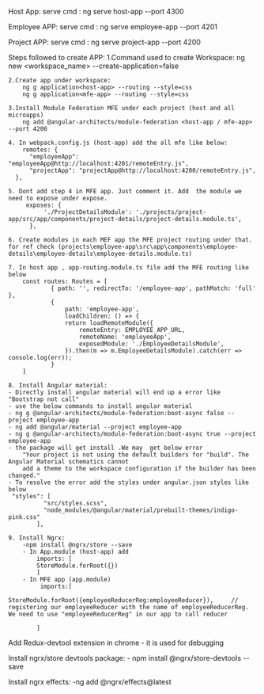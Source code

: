 Host App:
    serve cmd : ng serve host-app --port 4300


Employee APP:
   serve cmd : ng serve employee-app --port 4201 


Project APP:
    serve cmd : ng serve project-app --port 4200 


Steps followed to create APP:
    1.Command used to create Workspace:
        ng new <workspace_name> --create-application=false 

    2.Create app under workspace:
        ng g application<host-app> --routing --style=css
        ng g application<mfe-app> --routing --style=css

    3.Install Module Federation MFE under each project (host and all microapps)
        ng add @angular-architects/module-federation <host-app / mfe-app> --port 4200

    4. In webpack.config.js (host-app) add the all mfe like below:
        remotes: {
          "employeeApp": "employeeApp@http://localhost:4201/remoteEntry.js",
          "projectApp": "projectApp@http://localhost:4200/remoteEntry.js",
      },

    5. Dont add step 4 in MFE app. Just comment it. Add  the module we need to expose under expose. 
         exposes: {
              './ProjectDetailsModule': './projects/project-app/src/app/components/project-details/project-details.module.ts',
          },

    6. Create modules in each MEF app the MFE project routing under that. for ref check (projects\employee-app\src\app\components\employee-details\employee-details\employee-details.module.ts)

    7. In host app , app-routing.module.ts file add the MFE routing like below
        const routes: Routes = [
                { path: '', redirectTo: '/employee-app', pathMatch: 'full' },
                {
                    path: 'employee-app',
                    loadChildren: () => {
                    return loadRemoteModule({
                        remoteEntry: EMPLOYEE_APP_URL,
                        remoteName: 'employeeApp',
                        exposedModule: './EmployeeDetailsModule',
                    }).then(m => m.EmployeeDetailsModule).catch(err => console.log(err));
                }
        ]

    8. Install Angular material:  
    - Directly install angular material will end up a error like "Bootstrap not call"
    - use the below commands to install angular material
    - ng g @angular-architects/module-federation:boot-async false --project employee-app
    - ng add @angular/material --project employee-app
    - ng g @angular-architects/module-federation:boot-async true --project employee-app
    - the package will get install .We may  get below error
        "Your project is not using the default builders for "build". The Angular Material schematics cannot 
        add a theme to the workspace configuration if the builder has been changed."
    - To resolve the error add the styles under angular.json styles like below 
     "styles": [
              "src/styles.scss",
              "node_modules/@angular/material/prebuilt-themes/indigo-pink.css"
            ],

    9. Install Ngrx:
        -npm install @ngrx/store --save
        - In App.module (host-app) add 
            imports: [
            StoreModule.forRoot({})
            ]
        - In MFE app (app.module)
             imports:[
                    StoreModule.forRoot({employeeReducerReg:employeeReducer}),     // registering our employeeReducer with the name of employeeReducerReg. We need to use "employeeReducerReg" in our app to call reducer
            
            ]

Add Redux-devtool extension in chrome - it is used for debugging 

Install ngrx/store devtools package:
    - npm install @ngrx/store-devtools --save

Install ngrx effects:
    -ng add @ngrx/effects@latest

      